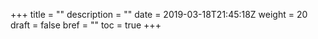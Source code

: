 +++
title = ""
description = ""
date = 2019-03-18T21:45:18Z
weight = 20
draft = false
bref = ""
toc = true
+++
